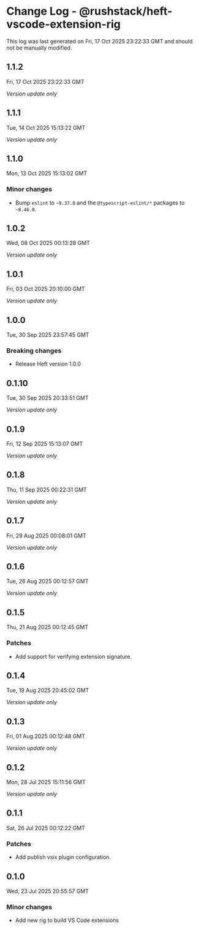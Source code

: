 # Change Log - @rushstack/heft-vscode-extension-rig

This log was last generated on Fri, 17 Oct 2025 23:22:33 GMT and should not be manually modified.

## 1.1.2
Fri, 17 Oct 2025 23:22:33 GMT

_Version update only_

## 1.1.1
Tue, 14 Oct 2025 15:13:22 GMT

_Version update only_

## 1.1.0
Mon, 13 Oct 2025 15:13:02 GMT

### Minor changes

- Bump `eslint` to `~9.37.0` and the `@typescript-eslint/*` packages to `~8.46.0`.

## 1.0.2
Wed, 08 Oct 2025 00:13:28 GMT

_Version update only_

## 1.0.1
Fri, 03 Oct 2025 20:10:00 GMT

_Version update only_

## 1.0.0
Tue, 30 Sep 2025 23:57:45 GMT

### Breaking changes

- Release Heft version 1.0.0

## 0.1.10
Tue, 30 Sep 2025 20:33:51 GMT

_Version update only_

## 0.1.9
Fri, 12 Sep 2025 15:13:07 GMT

_Version update only_

## 0.1.8
Thu, 11 Sep 2025 00:22:31 GMT

_Version update only_

## 0.1.7
Fri, 29 Aug 2025 00:08:01 GMT

_Version update only_

## 0.1.6
Tue, 26 Aug 2025 00:12:57 GMT

_Version update only_

## 0.1.5
Thu, 21 Aug 2025 00:12:45 GMT

### Patches

- Add support for verifying extension signature.

## 0.1.4
Tue, 19 Aug 2025 20:45:02 GMT

_Version update only_

## 0.1.3
Fri, 01 Aug 2025 00:12:48 GMT

_Version update only_

## 0.1.2
Mon, 28 Jul 2025 15:11:56 GMT

_Version update only_

## 0.1.1
Sat, 26 Jul 2025 00:12:22 GMT

### Patches

- Add publish vsix plugin configuration.

## 0.1.0
Wed, 23 Jul 2025 20:55:57 GMT

### Minor changes

- Add new rig to build VS Code extensions

